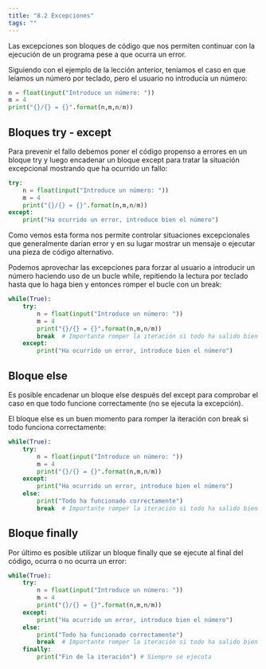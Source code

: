 ```yaml
---
title: "8.2 Excepciones"
tags: ""
---
```


Las excepciones son bloques de código que nos permiten continuar con la ejecución de un programa pese a que ocurra un error.

Siguiendo con el ejemplo de la lección anterior, teníamos el caso en que leíamos un número por teclado, pero el usuario no introducía un número:

```python
n = float(input("Introduce un número: "))
m = 4
print("{}/{} = {}".format(n,m,n/m))
```

## Bloques try - except

Para prevenir el fallo debemos poner el código propenso a errores en un bloque try y luego encadenar un bloque except para tratar la situación excepcional mostrando que ha ocurrido un fallo:

```python
try:
    n = float(input("Introduce un número: "))
    m = 4
    print("{}/{} = {}".format(n,m,n/m))
except:
    print("Ha ocurrido un error, introduce bien el número")
```

Como vemos esta forma nos permite controlar situaciones excepcionales que generalmente darían error y en su lugar mostrar un mensaje o ejecutar una pieza de código alternativo.

Podemos aprovechar las excepciones para forzar al usuario a introducir un número haciendo uso de un bucle while, repitiendo la lectura por teclado hasta que lo haga bien y entonces romper el bucle con un break:

```python
while(True):
    try:
        n = float(input("Introduce un número: "))
        m = 4
        print("{}/{} = {}".format(n,m,n/m))
        break  # Importante romper la iteración si todo ha salido bien
    except:
        print("Ha ocurrido un error, introduce bien el número")
```

## Bloque else

Es posible encadenar un bloque else después del except para comprobar el caso en que todo funcione correctamente (no se ejecuta la excepción).

El bloque else es un buen momento para romper la iteración con break si todo funciona correctamente:

```python
while(True):
    try:
        n = float(input("Introduce un número: "))
        m = 4
        print("{}/{} = {}".format(n,m,n/m))
    except:
        print("Ha ocurrido un error, introduce bien el número")
    else:
        print("Todo ha funcionado correctamente")
        break  # Importante romper la iteración si todo ha salido bien
```

## Bloque finally

Por último es posible utilizar un bloque finally que se ejecute al final del código, ocurra o no ocurra un error:

```python
while(True):
    try:
        n = float(input("Introduce un número: "))
        m = 4
        print("{}/{} = {}".format(n,m,n/m))
    except:
        print("Ha ocurrido un error, introduce bien el número")
    else:
        print("Todo ha funcionado correctamente")
        break  # Importante romper la iteración si todo ha salido bien
    finally:
        print("Fin de la iteración") # Siempre se ejecuta
```
